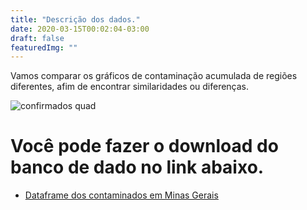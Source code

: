 ```yaml
---
title: "Descrição dos dados."
date: 2020-03-15T00:02:04-03:00
draft: false
featuredImg: ""
---
```

Vamos comparar os gráficos de contaminação acumulada de regiões diferentes, afim de encontrar similaridades ou diferenças.

![confirmados quad](/dataframe-MG.png)

# Você pode fazer o download do banco de dado no link abaixo.

* [Dataframe dos contaminados em Minas Gerais](http://coronavirus.saude.mg.gov.br/painel-de-monitoramento)